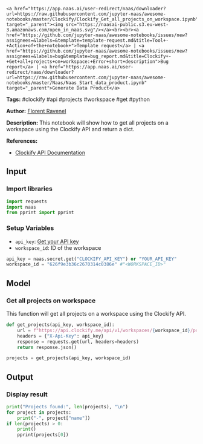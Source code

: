     <a href="https://app.naas.ai/user-redirect/naas/downloader?url=https://raw.githubusercontent.com/jupyter-naas/awesome-notebooks/master/Clockify/Clockify_Get_all_projects_on_workspace.ipynb" target="_parent"><img src="https://naasai-public.s3.eu-west-3.amazonaws.com/open_in_naas.svg"/></a><br><br><a href="https://github.com/jupyter-naas/awesome-notebooks/issues/new?assignees=&labels=&template=template-request.md&title=Tool+-+Action+of+the+notebook+">Template request</a> | <a href="https://github.com/jupyter-naas/awesome-notebooks/issues/new?assignees=&labels=bug&template=bug_report.md&title=Clockify+-+Get+all+projects+on+workspace:+Error+short+description">Bug report</a> | <a href="https://app.naas.ai/user-redirect/naas/downloader?url=https://raw.githubusercontent.com/jupyter-naas/awesome-notebooks/master/Naas/Naas_Start_data_product.ipynb" target="_parent">Generate Data Product</a>

**Tags:** #clockify #api #projects #workspace #get #python

**Author:** [Florent Ravenel](http://linkedin.com/in/florent-ravenel)

**Description:** This notebook will show how to get all projects on a workspace using the Clockify API and return a dict.

**References:**
- [Clockify API Documentation](https://docs.clockify.me/#tag/Project/operation/getProjects)

## Input

### Import libraries


```python
import requests
import naas
from pprint import pprint
```

### Setup Variables
- `api_key`: [Get your API key](https://clockify.me/user/settings)
- `workspace_id`: ID of the workspace


```python
api_key = naas.secret.get("CLOCKIFY_API_KEY") or "YOUR_API_KEY"
workspace_id = "626f9e3b36c2670314c0386e" #"<WORKSPACE_ID>"
```

## Model

### Get all projects on workspace

This function will get all projects on a workspace using the Clockify API.


```python
def get_projects(api_key, workspace_id):
    url = f"https://api.clockify.me/api/v1/workspaces/{workspace_id}/projects"
    headers = {"X-Api-Key": api_key}
    response = requests.get(url, headers=headers)
    return response.json()

projects = get_projects(api_key, workspace_id)
```

## Output

### Display result


```python
print("Projects found:", len(projects), "\n")
for project in projects:
    print("-", project["name"])
if len(projects) > 0:
    print()
    pprint(projects[0])
```

 
